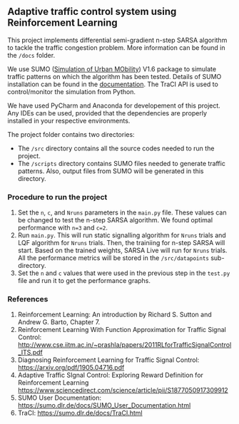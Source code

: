 ## Adaptive traffic control system using Reinforcement Learning

This project implements differential semi-gradient n-step SARSA algorithm to tackle the traffic congestion problem. More information can be found in the `/docs` folder.

We use SUMO ([Simulation of Urban MObility](https://eclipse.dev/sumo/)) V1.6 package to simulate traffic patterns on which the algorithm has been tested. Details of SUMO installation can be found in the [documentation](https://sumo.dlr.de/docs/Installing.html). The TraCI API is used to control/monitor the simulation from Python.

We have used PyCharm and Anaconda for developement of this project. Any IDEs can be used, provided that the dependencies are properly installed in your respective environments.

The project folder contains two directories:
* The `/src` directory contains all the source codes needed to run the project.
* The `/scripts` directory contains SUMO files needed to generate traffic patterns. Also, output files from SUMO will be generated in this directory.

### Procedure to run the project
1. Set the `n`, `c`, and `Nruns` parameters in the `main.py` file. These values can be changed to test the n-step SARSA algorithm. We found optimal performance with `n=3` and `c=2`. 
2. Run `main.py`. This will run static signalling algorithm for `Nruns` trials and LQF algorithm for `Nruns` trials. Then, the trainiing for n-step SARSA will start. Based on the trained weights, SARSA Live will run for `Nruns` trials. All the performance metrics will be stored in the `/src/datapoints` sub-directory.
3. Set the `n` and `c` values that were used in the previous step in the `test.py` file and run it to get the performance graphs.

### References
1. Reinforcement Learning: An introduction by Richard S. Sutton and Andrew G. Barto, Chapter 7.
2. Reinforcement Learning With Function Approximation for Traffic Signal Control:
   http://www.cse.iitm.ac.in/~prashla/papers/2011RLforTrafficSignalControl_ITS.pdf
3. Diagnosing Reinforcement Learning for Traffic Signal Control:
   https://arxiv.org/pdf/1905.04716.pdf
4. Adaptive Traffic SIgnal Control: Exploring Reward Definition for Reinforcement Learning
   https://www.sciencedirect.com/science/article/pii/S1877050917309912
5. SUMO User Documentation:
   https://sumo.dlr.de/docs/SUMO_User_Documentation.html
6. TraCI: https://sumo.dlr.de/docs/TraCI.html
